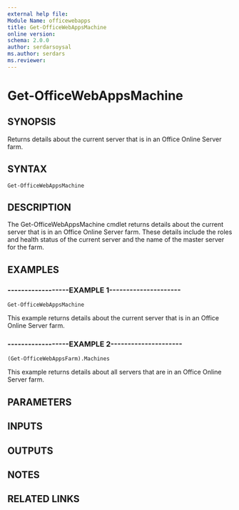 ```yaml
---
external help file:
Module Name: officewebapps
title: Get-OfficeWebAppsMachine
online version:
schema: 2.0.0
author: serdarsoysal
ms.author: serdars
ms.reviewer:
---
```


# Get-OfficeWebAppsMachine

## SYNOPSIS
Returns details about the current server that is in an Office Online Server farm.

## SYNTAX

```
Get-OfficeWebAppsMachine
```

## DESCRIPTION
The Get-OfficeWebAppsMachine cmdlet returns details about the current server that is in an Office Online Server farm.
These details include the roles and health status of the current server and the name of the master server for the farm.

## EXAMPLES

### ------------------EXAMPLE 1---------------------
```
Get-OfficeWebAppsMachine
```

This example returns details about the current server that is in an Office Online Server farm.

### ------------------EXAMPLE 2---------------------
```
(Get-OfficeWebAppsFarm).Machines
```

This example returns details about all servers that are in an Office Online Server farm.

## PARAMETERS

## INPUTS

## OUTPUTS

## NOTES

## RELATED LINKS
